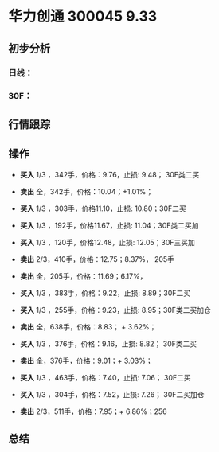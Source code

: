 # 华力创通 300045 9.33
## 初步分析
### 日线：
  
### 30F：
  
## 行情跟踪
  
## 操作
  - **买入** 1/3 ，342手，价格：9.76，止损: 9.48； 30F类二买
  - **卖出** 全，342手，价格：10.04；+1.01%；
 
  - **买入** 1/3 ，303手，价格11.10，止损: 10.80；30F二买
  - **买入** 1/3 ，192手，价格11.67，止损: 11.04；30F类二买加
  - **买入** 1/3 ，120手，价格12.48，止损: 12.05；30F三买加
  - **卖出** 2/3，410手，价格：12.75；8.37%， 205手
  - **卖出** 全，205手，价格：11.69；6.17%，

  - **买入** 1/3 ，383手，价格：9.22，止损: 8.89；30F二买 
  - **买入** 1/3 ，255手，价格：9.23，止损: 8.95；30F类二买加仓
  - **卖出** 全，638手，价格：8.83； + 3.62%；

  - **买入** 1/3 ，376手，价格：9.16，止损: 8.82； 30F类二买
  - **卖出** 全，376手，价格：9.01；+ 3.03%；

  - **买入** 1/3 ，463手，价格：7.40，止损: 7.06； 30F二买
  - **买入** 1/3 ，304手，价格：7.52，止损: 7.26； 30F二买加仓
  - **卖出** 2/3，511手，价格：7.95；+ 6.86%；256

## 总结